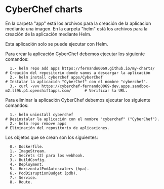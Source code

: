 # CyberChef charts

En la carpeta "app" está los archivos para la creación de la aplicacion mediante una imagen.
En la carpeta "helm" está los archivos para la creación de la aplicación mediante Helm.

Esta aplicación solo se puede ejecutar con Helm.

Para crear la aplicación CyberChef debemos ejecutar los siguiente comandos:
```
  1.- helm repo add apps https://fernando0069.github.io/my-charts/                                 # Creación del repositorio donde vamos a descargar la aplicación
  2.- helm install cyberchef apps/CyberChef                                                        # Instalar la aplicación "CyberChef" con el nombre "cyberchef".
  3.- curl -vvv https://cyberchef-fernando0069-dev.apps.sandbox-m2.ll9k.p1.openshiftapps.com/      # Verificar la URL.
```

Para eliminar la aplicación CyberChef debemos ejecutar los siguiente comandos:
```
  1.- helm uninstall cyberchef                                         # Desinstalar la aplicación con el nombre "cyberchef" ("CyberChef").
  2.- helm repo remove apps                                            # Eliminación del repositorio de aplicaciones.
```

Los objetos que se crean son los siguientes:
```
  0.- Dockerfile.
  1.- ImageStream.
  2.- Secrets (2) para los webhook.
  3.- BuildConfig.
  4.- Deployment.
  5.- HorizontalPodAutoscalers (hpa).
  6.- PodDisruptionBudget (pdb).
  7.- Service.
  8.- Route.
```
